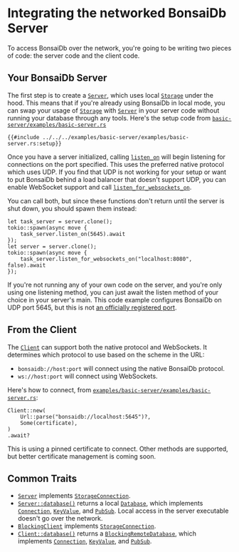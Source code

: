 # Integrating the networked BonsaiDb Server

To access BonsaiDb over the network, you're going to be writing two pieces of code: the server code and the client code.

## Your BonsaiDb Server

The first step is to create a [`Server`][storage], which uses local [`Storage`][storage] under the hood. This means that if you're already using BonsaiDb in local mode, you can swap your usage of [`Storage`][storage] with [`Server`][server] in your server code without running your database through any tools. Here's the setup code from [`basic-server/examples/basic-server.rs`](https://github.com/khonsulabs/bonsaidb/blob/main/examples/basic-server/examples/basic-server.rs)

```rust,noplayground,no_run
{{#include ../../../examples/basic-server/examples/basic-server.rs:setup}}
```

Once you have a server initialized, calling [`listen_on`]({{DOCS_BASE_URL}}/bonsaidb/server/struct.CustomServer.html#method.listen_on) will begin listening for connections on the port specified. This uses the preferred native protocol which uses UDP. If you find that UDP is not working for your setup or want to put BonsaiDb behind a load balancer that doesn't support UDP, you can enable WebSocket support and call [`listen_for_websockets_on`]({{DOCS_BASE_URL}}/bonsaidb/server/struct.CustomServer.html#method.listen_for_websockets_on).

You can call both, but since these functions don't return until the server is shut down, you should spawn them instead:

```rust,noplayground,no_run
let task_server = server.clone();
tokio::spawn(async move {
    task_server.listen_on(5645).await
});
let server = server.clone();
tokio::spawn(async move {
    task_server.listen_for_websockets_on("localhost:8080", false).await
});
```

If you're not running any of your own code on the server, and you're only using one listening method, you can just await the listen method of your choice in your server's main. This code example configures BonsaiDb on UDP port 5645, but this is not [an officially registered port](https://github.com/khonsulabs/bonsaidb/issues/48).

<!-- TODO: Certificates -->

## From the Client

The [`Client`][client] can support both the native protocol and WebSockets. It determines which protocol to use based on the scheme in the URL:

* `bonsaidb://host:port` will connect using the native BonsaiDb protocol.
* `ws://host:port` will connect using WebSockets.

Here's how to connect, from [`examples/basic-server/examples/basic-server.rs`](https://github.com/khonsulabs/bonsaidb/blob/main/examples/basic-server/examples/basic-server.rs):

```rust,noplayground,no_run
Client::new(
    Url::parse("bonsaidb://localhost:5645")?,
    Some(certificate),
)
.await?
```

This is using a pinned certificate to connect. Other methods are supported, but better certificate management is coming soon.

<!-- TODO: Certificates -->

## Common Traits

* [`Server`][server] implements [`StorageConnection`](../traits/storage_connection.md).
* [`Server::database()`]({{DOCS_BASE_URL}}/bonsaidb/server/struct.CustomServer.html#method.database) returns a local [`Database`]({{DOCS_BASE_URL}}/bonsaidb/local/struct.Database.html), which implements [`Connection`](../traits/connection.md), [`KeyValue`](../traits/key-value.md), and [`PubSub`](../traits/pubsub.md). Local access in the server executable doesn't go over the network.
* [`BlockingClient`][client] implements [`StorageConnection`](../traits/storage_connection.md).
* [`Client::database()`]({{DOCS_BASE_URL}}/bonsaidb/client/struct.BlockingClient.html#method.database) returns a [`BlockingRemoteDatabase`]({{DOCS_BASE_URL}}/bonsaidb/client/struct.BlockingRemoteDatabase.html), which implements [`Connection`](../traits/connection.md), [`KeyValue`](../traits/key-value.md), and [`PubSub`](../traits/pubsub.md).

[server]: {{DOCS_BASE_URL}}/bonsaidb/server/type.Server.html
[storage]: {{DOCS_BASE_URL}}/bonsaidb/local/struct.Storage.html
[client]: {{DOCS_BASE_URL}}/bonsaidb/client/struct.BlockingClient.html
